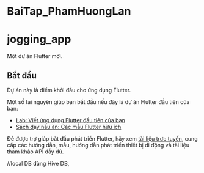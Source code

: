 # BaiTap_PhamHuongLan

# jogging_app

Một dự án Flutter mới.

## Bắt đầu

Dự án này là điểm khởi đầu cho ứng dụng Flutter.

Một số tài nguyên giúp bạn bắt đầu nếu đây là dự án Flutter đầu tiên của bạn:

- [Lab: Viết ứng dụng Flutter đầu tiên của bạn](https://docs.flutter.dev/get-started/codelab)
- [Sách dạy nấu ăn: Các mẫu Flutter hữu ích](https://docs.flutter.dev/cookbook)

Để được trợ giúp bắt đầu phát triển Flutter, hãy xem
[tài liệu trực tuyến](https://docs.flutter.dev/), cung cấp các hướng dẫn,
mẫu, hướng dẫn phát triển thiết bị di động và tài liệu tham khảo API đầy đủ.

//local DB dùng Hive DB,
